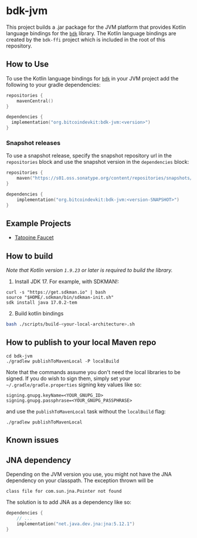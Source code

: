 # bdk-jvm
This project builds a .jar package for the JVM platform that provides Kotlin language bindings for the [`bdk`] library. The Kotlin language bindings are created by the `bdk-ffi` project which is included in the root of this repository.

## How to Use
To use the Kotlin language bindings for [`bdk`] in your JVM project add the following to your gradle dependencies:
```kotlin
repositories {
    mavenCentral()
}

dependencies {
  implementation("org.bitcoindevkit:bdk-jvm:<version>")
}
```

### Snapshot releases
To use a snapshot release, specify the snapshot repository url in the `repositories` block and use the snapshot version in the `dependencies` block:
```kotlin
repositories {
    maven("https://s01.oss.sonatype.org/content/repositories/snapshots/")
}

dependencies { 
    implementation("org.bitcoindevkit:bdk-jvm:<version-SNAPSHOT>")
}
```

## Example Projects
* [Tatooine Faucet](https://github.com/thunderbiscuit/tatooine)

## How to build
_Note that Kotlin version `1.9.23` or later is required to build the library._
1. Install JDK 17. For example, with SDKMAN!:
```shell
curl -s "https://get.sdkman.io" | bash
source "$HOME/.sdkman/bin/sdkman-init.sh"
sdk install java 17.0.2-tem
```
2. Build kotlin bindings
```sh
bash ./scripts/build-<your-local-architecture>.sh
```

## How to publish to your local Maven repo
```shell
cd bdk-jvm
./gradlew publishToMavenLocal -P localBuild
```

Note that the commands assume you don't need the local libraries to be signed. If you do wish to sign them, simply set your `~/.gradle/gradle.properties` signing key values like so:
```properties
signing.gnupg.keyName=<YOUR_GNUPG_ID>
signing.gnupg.passphrase=<YOUR_GNUPG_PASSPHRASE>
```

and use the `publishToMavenLocal` task without the `localBuild` flag:
```shell
./gradlew publishToMavenLocal
```

## Known issues
## JNA dependency
Depending on the JVM version you use, you might not have the JNA dependency on your classpath. The exception thrown will be 
```shell
class file for com.sun.jna.Pointer not found
```

The solution is to add JNA as a dependency like so:
```kotlin
dependencies {
    // ...
    implementation("net.java.dev.jna:jna:5.12.1")
}
```

[`bdk`]: https://github.com/bitcoindevkit/bdk
[`bdk-ffi`]: https://github.com/bitcoindevkit/bdk-ffi
